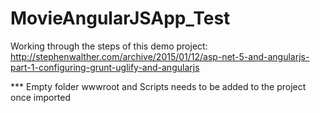 # MovieAngularJSApp_Test
Working through the steps of this demo project: http://stephenwalther.com/archive/2015/01/12/asp-net-5-and-angularjs-part-1-configuring-grunt-uglify-and-angularjs

*** Empty folder wwwroot and Scripts needs to be added to the project once imported
